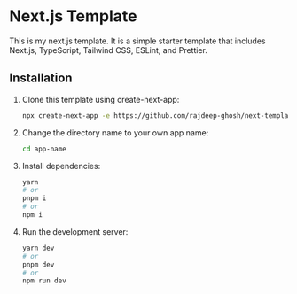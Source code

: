 # Next.js Template

This is my next.js template. It is a simple starter template that includes Next.js, TypeScript, Tailwind CSS, ESLint, and Prettier.

## Installation

1. Clone this template using create-next-app:

   ```bash
   npx create-next-app -e https://github.com/rajdeep-ghosh/next-template app-name
   ```

2. Change the directory name to your own app name:

   ```bash
   cd app-name
   ```

3. Install dependencies:

   ```bash
   yarn
   # or
   pnpm i
   # or
   npm i
   ```

4. Run the development server:

   ```bash
   yarn dev
   # or
   pnpm dev
   # or
   npm run dev
   ```
